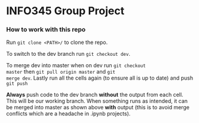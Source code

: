 # INFO345 Group Project

### How to work with this repo

Run <code>git clone \<PATH>/</code> to clone the repo.

To switch to the dev branch run <code>git checkout dev</code>.

To merge dev into master when on dev run <code>git checkout master</code> then <code>git pull origin master</code> and <code>git merge dev</code>. Lastly run all the cells again (to ensure all is up to date) and push <code>git push</code>

<b>Always</b> push code to the dev branch <b>without</b> the output from each cell. This will be our working branch. When something runs as intended, it can be merged into master as shown above **with** output (this is to avoid merge conflicts which are a headache in .ipynb projects).

